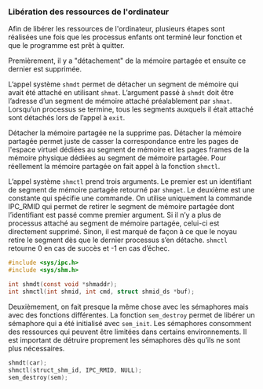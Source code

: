 ### Libération des ressources de l'ordinateur

Afin de libérer les ressources de l'ordinateur, plusieurs étapes sont réalisées une fois que les processus 
enfants ont terminé leur fonction et que le programme est prêt à quitter.

Premièrement, il y a "détachement" de la mémoire partagée et ensuite ce dernier est supprimée. 

L’appel système `shmdt` permet de détacher un segment de mémoire qui avait été attaché en utilisant `shmat`. 
L’argument passé à `shmdt` doit être l’adresse d’un segment de mémoire attaché préalablement par `shmat`. 
Lorsqu’un processus se termine, tous les segments auxquels il était attaché sont détachés lors de l’appel à `exit`. 

Détacher la mémoire partagée ne la supprime pas. Détacher la mémoire partagée permet juste de casser la correspondance 
entre les pages de l'espace virtuel dédiées au segment  de mémoire et les pages frames de la mémoire physique dédiées 
au segment de mémoire partagée. Pour réellement la mémoire partagée on fait appel à la fonction `shmctl`. 

L’appel système `shmctl` prend trois arguments. Le premier est un identifiant de segment de mémoire partagée retourné 
par `shmget`. Le deuxième est une constante qui spécifie une commande. On utilise uniquement la commande IPC_RMID 
qui permet de retirer le segment de mémoire partagée dont l’identifiant est passé comme premier argument. Si il n’y a plus 
de processus attaché au segment de mémoire partagée, celui-ci est directement supprimé. Sinon, il est marqué de façon à ce 
que le noyau retire le segment dès que le dernier processus s’en détache. `shmctl` retourne 0 en cas de succès et -1 en 
cas d’échec.

```c
#include <sys/ipc.h>
#include <sys/shm.h>

int shmdt(const void *shmaddr);
int shmctl(int shmid, int cmd, struct shmid_ds *buf);
```

Deuxièmement, on fait presque la même chose avec les sémaphores mais avec des fonctions différentes. La fonction `sem_destroy` 
permet de libérer un sémaphore qui a été initialisé avec `sem_init`. Les sémaphores consomment des ressources qui peuvent 
être limitées dans certains environnements. Il est important de détruire proprement les sémaphores dès qu’ils ne sont plus 
nécessaires.

```c
shmdt(car);
shmctl(struct_shm_id, IPC_RMID, NULL);
sem_destroy(sem);
``` 
